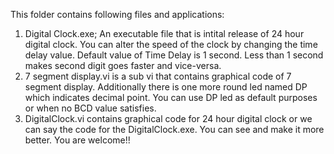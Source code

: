 This folder contains following files and applications:
1. Digital Clock.exe; An executable file that is intital release of 24 hour digital clock.
  You can alter the speed of the clock by changing the time delay value.
  Default value of Time Delay is 1 second.
  Less than 1 second makes second digit goes faster and vice-versa.
2. 7 segment display.vi is a sub vi that contains graphical code of 7 segment display.
  Additionally there is one more round led named DP which indicates decimal point.
  You can use DP led as default purposes or when no BCD value satisfies.
3. DigitalClock.vi contains graphical code for 24 hour digital clock or we can say the code for the DigitalClock.exe.
  You can see and make it more better. You are welcome!!
